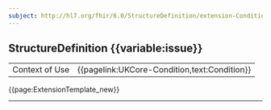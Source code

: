 ```yaml
---
subject: http://hl7.org/fhir/6.0/StructureDefinition/extension-Condition.bodyStructure
---
```


## StructureDefinition {{variable:issue}}

<table id="addToTranspose">
<tr><td>Context of Use</td>
<td>{{pagelink:UKCore-Condition,text:Condition}}</td>
</tr>
</table>

{{page:ExtensionTemplate_new}}

---



